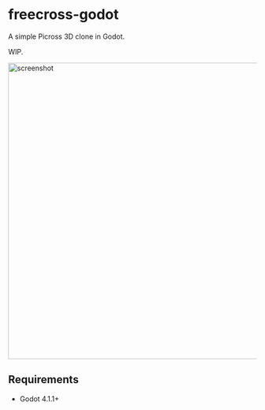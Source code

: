 # freecross-godot
A simple Picross 3D clone in Godot.

WIP.

<img src="https://github.com/innokentiyt/freecross-godot/assets/42739339/57b302d6-9ca0-4033-9ebd-75673002c516" alt="screenshot" width="600"/>

## Requirements
- Godot 4.1.1+
